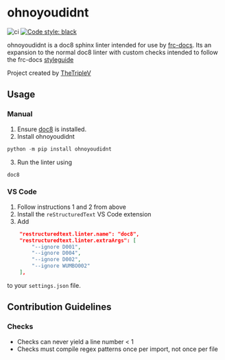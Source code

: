 # ohnoyoudidnt
![ci](https://github.com/wpilibsuite/ohnoyoudidnt/workflows/ci/badge.svg)
[![Code style: black](https://img.shields.io/badge/code%20style-black-000000.svg)](https://github.com/psf/black)

ohnoyoudidnt is a doc8 sphinx linter intended for use by [frc-docs](https://github.com/wpilibsuite/frc-docs). Its an expansion to the normal doc8 linter with custom checks intended to follow the frc-docs [styleguide](https://docs.wpilib.org/en/stable/docs/contributing/style-guide.html)

Project created by [TheTripleV](https://github.com/thetriplev)

## Usage

### Manual

1. Ensure [doc8](https://pypi.org/project/doc8/) is installed.
2. Install ohnoyoudidnt
```python
python -m pip install ohnoyoudidnt
```
3. Run the linter using
```
doc8
```

### VS Code

1. Follow instructions 1 and 2 from above
2. Install the `reStructuredText` VS Code extension
3. Add
```json
    "restructuredtext.linter.name": "doc8",
    "restructuredtext.linter.extraArgs": [
        "--ignore D001",
        "--ignore D004",
        "--ignore D002",
        "--ignore WUMBO002"
    ],
```
to your `settings.json` file.

## Contribution Guidelines
### Checks
- Checks can never yield a line number < 1
- Checks must compile regex patterns once per import, not once per file
